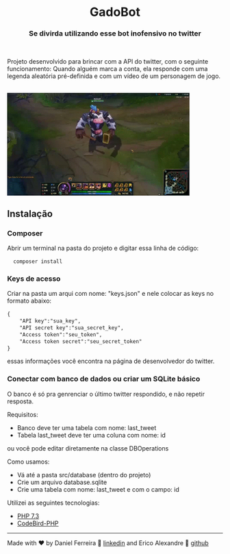 <h1 align="center">
<br>
GadoBot
</h1>

<h3 align="center">Se divirda utilizando esse bot inofensivo no twitter</h3>

<br/>

Projeto desenvolvido para brincar com a API do twitter, com o seguinte funcionamento: Quando alguém marca a conta, ela responde com uma legenda aleatória pré-definida e com um vídeo de um personagem de jogo.

<br/>

<img align="center" src="gado.gif" alt="Alistar vaquinha tocando sino"/>

## Instalação
### Composer
Abrir um terminal na pasta do projeto e digitar essa linha de código:
```
  composer install
```
### Keys de acesso
Criar na pasta um arqui com nome: "keys.json" e nele colocar as keys no formato abaixo:
```
{
    "API key":"sua_key",
    "API secret key":"sua_secret_key",
    "Access token":"seu_token",
    "Access token secret":"seu_secret_token"
}
```
essas informações você encontra na página de desenvolvedor do twitter.

### Conectar com banco de dados ou criar um SQLite básico
O banco é só pra genrenciar o último twitter respondido, e não repetir resposta.

Requisitos:
 - Banco deve ter uma tabela com nome: last_tweet
 - Tabela last_tweet deve ter uma coluna com nome: id

ou você pode editar diretamente na classe DBOperations

Como usamos:
 - Vá até a pasta src/database (dentro do projeto)
 - Crie um arquivo database.sqlite
 - Crie uma tabela com nome: last_tweet e com o campo: id

Utilizei as seguintes tecnologias:

-  [PHP 7.3](https://www.php.net)
-  [CodeBird-PHP](https://github.com/jublo/codebird-php)

---

Made with ♥ by Daniel Ferreira :wave: [linkedin](https://www.linkedin.com/in/daferreira946/) and Erico Alexandre :wave: [github](https://github.com/ericoabs)
